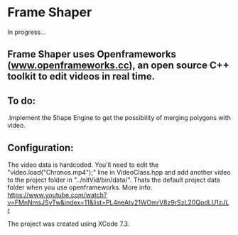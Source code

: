 # Frame Shaper

In progress...

## Frame Shaper uses Openframeworks (www.openframeworks.cc), an open source C++ toolkit to edit videos in real time. 

## To do:
.Implement the Shape Engine to get the possibility of merging polygons with video.

## Configuration:
The video data is hardcoded. You'll need to edit the "video.load("Chronos.mp4");" line in VideoClass.hpp and add another video to the project folder in "../nitVid/bin/data/". Thats the default project data folder when you use openframeworks.
More info: https://www.youtube.com/watch?v=FMnNmsJSyTw&index=11&list=PL4neAtv21WOmrV8z9rSzL20QpdLU1zJLr

The project was created using XCode 7.3.

